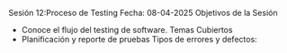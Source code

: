 Sesión 12:Proceso de Testing
Fecha: 08-04-2025
Objetivos de la Sesión
* Conoce el flujo del testing de software.
Temas Cubiertos
* Planificación y reporte de pruebas
Tipos de errores y defectos:



